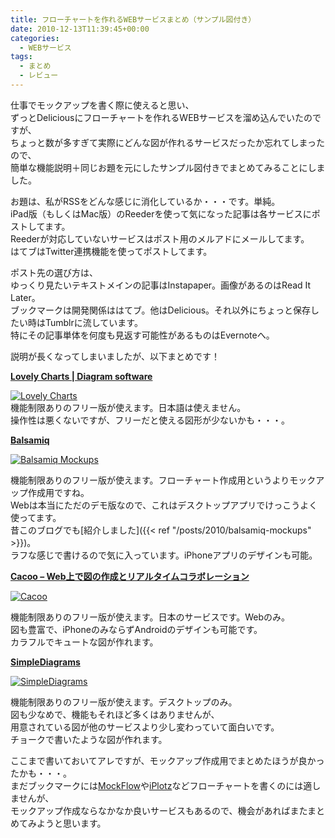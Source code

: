 ```yaml
---
title: フローチャートを作れるWEBサービスまとめ（サンプル図付き）
date: 2010-12-13T11:39:45+00:00
categories:
  - WEBサービス
tags:
  - まとめ
  - レビュー
---
```

仕事でモックアップを書く際に使えると思い、  
ずっとDeliciousにフローチャートを作れるWEBサービスを溜め込んでいたのですが、  
ちょっと数が多すぎて実際にどんな図が作れるサービスだったか忘れてしまったので、  
簡単な機能説明＋同じお題を元にしたサンプル図付きでまとめてみることにしました。

お題は、私がRSSをどんな感じに消化しているか・・・です。単純。  
iPad版（もしくはMac版）のReederを使って気になった記事は各サービスにポストしてます。  
Reederが対応していないサービスはポスト用のメルアドにメールしてます。  
はてブはTwitter連携機能を使ってポストしてます。

ポスト先の選び方は、  
ゆっくり見たいテキストメインの記事はInstapaper。画像があるのはRead It Later。  
ブックマークは開発関係ははてブ。他はDelicious。それ以外にちょっと保存したい時はTumblrに流しています。  
特にその記事単体を何度も見返す可能性があるものはEvernoteへ。

説明が長くなってしまいましたが、以下まとめです！

<!--more-->

<div class="ShareInfo">
  <strong><a rel="nofollow" href="http://www.lovelycharts.com/" target="_blank">Lovely Charts | Diagram software</a><a rel="nofollow" href="https://b.hatena.ne.jp/entry/http://www.lovelycharts.com/" target="_blank"><img src="https://b.hatena.ne.jp/entry/image/http://www.lovelycharts.com/" border="0" alt="" /></a></strong><br /> <strong> </strong>
</div>

<a class="lightview" title="Lovely Charts" rel="lightbox" href="http://www.flickr.com/photos/41082249@N07/5253972787/"><img src="http://farm6.static.flickr.com/5126/5253972787_b24a325652_m.jpg" alt="Lovely Charts" /></a>  
機能制限ありのフリー版が使えます。日本語は使えません。  
操作性は悪くないですが、フリーだと使える図形が少ないかも・・・。

<div class="ShareInfo">
  <strong><a rel="nofollow" href="http://balsamiq.com/" target="_blank">Balsamiq</a><a rel="nofollow" href="https://b.hatena.ne.jp/entry/http://balsamiq.com/" target="_blank"><img src="https://b.hatena.ne.jp/entry/image/http://balsamiq.com/" border="0" alt="" /></a></strong><br /> <strong> </strong>
</div>

<a class="lightview" title="Balsamiq Mockups" rel="lightbox" href="http://www.flickr.com/photos/41082249@N07/5256862791/"><img src="http://farm6.static.flickr.com/5169/5256862791_7d6d44c3c4_m.jpg" alt="Balsamiq Mockups" /></a>

機能制限ありのフリー版が使えます。フローチャート作成用というよりモックアップ作成用ですね。  
Webは本当にただのデモ版なので、これはデスクトップアプリでけっこうよく使ってます。  
昔このブログでも[紹介しました]({{< ref "/posts/2010/balsamiq-mockups" >}})。  
ラフな感じで書けるので気に入っています。iPhoneアプリのデザインも可能。

<div class="ShareInfo">
  <strong><a rel="nofollow" href="http://cacoo.com/" target="_blank">Cacoo &#8211; Web上で図の作成とリアルタイムコラボレーション</a><a rel="nofollow" href="https://b.hatena.ne.jp/entry/http://cacoo.com/" target="_blank"><img src="https://b.hatena.ne.jp/entry/image/http://cacoo.com/" border="0" alt="" /></a></strong><br /> <strong> </strong>
</div>

<a class="lightview" title="Cacoo" rel="lightbox" href="http://www.flickr.com/photos/41082249@N07/5257507124/"><img src="http://farm6.static.flickr.com/5004/5257507124_b021f99af0_m.jpg" alt="Cacoo" /></a>

機能制限ありのフリー版が使えます。日本のサービスです。Webのみ。  
図も豊富で、iPhoneのみならずAndroidのデザインも可能です。  
カラフルでキュートな図が作れます。

<div class="ShareInfo">
  <strong><a rel="nofollow" href="http://www.simplediagrams.com/home" target="_blank">SimpleDiagrams</a><a rel="nofollow" href="https://b.hatena.ne.jp/entry/http://www.simplediagrams.com/home" target="_blank"><img src="https://b.hatena.ne.jp/entry/image/http://www.simplediagrams.com/home" border="0" alt="" /></a></strong><br /> <strong> </strong>
</div>

<a class="lightview" title="SimpleDiagrams" rel="lightbox" href="http://www.flickr.com/photos/41082249@N07/5257545952/"><img src="http://farm6.static.flickr.com/5281/5257545952_5c2ea77358_m.jpg" alt="SimpleDiagrams" /></a>

機能制限ありのフリー版が使えます。デスクトップのみ。  
図も少なめで、機能もそれほど多くはありませんが、  
用意されている図が他のサービスより少し変わっていて面白いです。  
チョークで書いたような図が作れます。

ここまで書いておいてアレですが、モックアップ作成用でまとめたほうが良かったかも・・・。  
まだブックマークには[MockFlow][2]や[iPlotz][3]などフローチャートを書くのには適しませんが、  
モックアップ作成ならなかなか良いサービスもあるので、機会があればまたまとめてみようと思います。

 [2]: http://www.mockflow.com/
 [3]: http://iplotz.com/index.php
